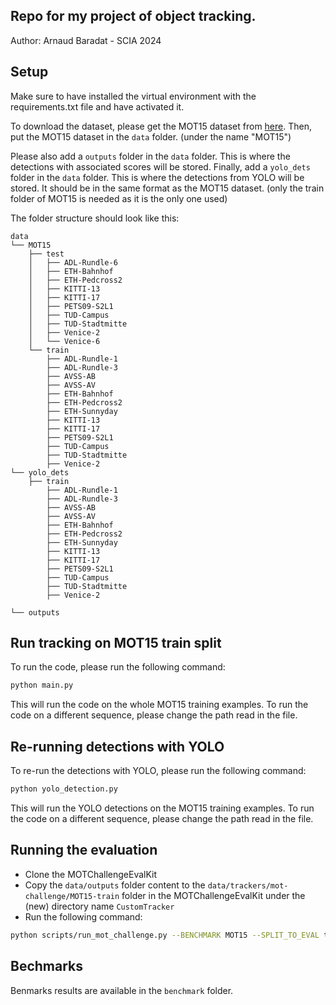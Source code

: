 ## Repo for my project of object tracking.

Author: Arnaud Baradat - SCIA 2024

## Setup

Make sure to have installed the virtual environment with the requirements.txt file and have activated it.

To download the dataset, please get the MOT15 dataset from [here](https://motchallenge.net/data/MOT15/). Then, put the MOT15 dataset in the `data` folder. (under the name "MOT15")

Please also add a `outputs` folder in the `data` folder. This is where the detections with associated scores will be stored.
Finally, add a `yolo_dets` folder in the `data` folder. This is where the detections from YOLO will be stored. It should be in the same format as the MOT15 dataset. (only the train folder of MOT15 is needed as it is the only one used)

The folder structure should look like this:

```
data
└── MOT15
    ├── test
    │   ├── ADL-Rundle-6
    │   ├── ETH-Bahnhof
    │   ├── ETH-Pedcross2
    │   ├── KITTI-13
    │   ├── KITTI-17
    │   ├── PETS09-S2L1
    │   ├── TUD-Campus
    │   ├── TUD-Stadtmitte
    │   ├── Venice-2
    │   └── Venice-6
    └── train
        ├── ADL-Rundle-1
        ├── ADL-Rundle-3
        ├── AVSS-AB
        ├── AVSS-AV
        ├── ETH-Bahnhof
        ├── ETH-Pedcross2
        ├── ETH-Sunnyday
        ├── KITTI-13
        ├── KITTI-17
        ├── PETS09-S2L1
        ├── TUD-Campus
        ├── TUD-Stadtmitte
        ├── Venice-2
└── yolo_dets
    ├── train
        ├── ADL-Rundle-1
        ├── ADL-Rundle-3
        ├── AVSS-AB
        ├── AVSS-AV
        ├── ETH-Bahnhof
        ├── ETH-Pedcross2
        ├── ETH-Sunnyday
        ├── KITTI-13
        ├── KITTI-17
        ├── PETS09-S2L1
        ├── TUD-Campus
        ├── TUD-Stadtmitte
        ├── Venice-2

└── outputs
```

## Run tracking on MOT15 train split

To run the code, please run the following command:

```bash
python main.py
```

This will run the code on the whole MOT15 training examples. To run the code on a different sequence, please change the path read in the file.

## Re-running detections with YOLO

To re-run the detections with YOLO, please run the following command:

```bash
python yolo_detection.py
```

This will run the YOLO detections on the MOT15 training examples. To run the code on a different sequence, please change the path read in the file.

## Running the evaluation

- Clone the MOTChallengeEvalKit
- Copy the `data/outputs` folder content to the `data/trackers/mot-challenge/MOT15-train` folder in the MOTChallengeEvalKit under the (new) directory name `CustomTracker`
- Run the following command:

```bash
python scripts/run_mot_challenge.py --BENCHMARK MOT15 --SPLIT_TO_EVAL train --TRACKERS_TO_EVAL CustomTracker --METRICS HOTA CLEAR Identity VACE --USE_PARALLEL False --NUM_PARALLEL_CORES 1 --DO_PREPROC False
```

## Bechmarks

Benmarks results are available in the `benchmark` folder.
